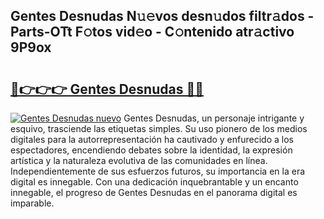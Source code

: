 ## Gentes Desnudas N𝚞𝚎vos desn𝚞dos filtr𝚊dos - Parts-OTt F𝚘tos vid𝚎o - C𝚘ntenido atr𝚊ctivo 9P9ox

# <h2><a href="http://mb1acr.tromn.icu/?c=Gentes+Desnudas">🔗👉👉👉 Gentes Desnudas 🔗🔗</a></h2>

[![Gentes Desnudas nuevo](https://i.imgur.com/pEAQMta.gif)](http://mb1acr.tromn.icu/?c=Gentes+Desnudas)
Gentes Desnudas, un personaje intrigante y esquivo, trasciende las etiquetas simples. Su uso pionero de los medios digitales para la autorrepresentación ha cautivado y enfurecido a los espectadores, encendiendo debates sobre la identidad, la expresión artística y la naturaleza evolutiva de las comunidades en línea. Independientemente de sus esfuerzos futuros, su importancia en la era digital es innegable. Con una dedicación inquebrantable y un encanto innegable, el progreso de Gentes Desnudas en el panorama digital es imparable.
